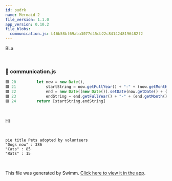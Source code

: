 ```yaml
---
id: pudrk
name: Mermaid 2
file_version: 1.1.0
app_version: 0.10.2
file_blobs:
  communication.js: b16b58bf69aba3077d45cb22c8414248196482f2
---
```


BLa

<br/>


<!-- NOTE-swimm-snippet: the lines below link your snippet to Swimm -->
### 📄 communication.js
```javascript
🟩 20         let now = new Date(),
🟩 21             startString = now.getFullYear() + "-" + (now.getMonth() + 1) + "-" + (now.getDate()),
🟩 22             end = new Date((new Date()).setDate(now.getDate() + (range || 7))),
🟩 23             endString = end.getFullYear() + "-" + (end.getMonth() + 1) + "-" + (end.getDate());
🟩 24         return [startString,endString]
```

<br/>

Hi

<br/>

<!--MERMAID {width:100}-->
```mermaid
pie title Pets adopted by volunteers
"Dogs now" : 386
"Cats" : 85
"Rats" : 15
```
<!--MCONTENT {content: pie title Pets adopted by volunteers<br/>
"Dogs `now`<swm-token data-swm-token=":communication.js:20:3:3:`    let now = new Date(),`"/>" : 386<br/>
"Cats" : 85<br/>
"Rats" : 15<br/>} --->

<br/>

This file was generated by Swimm. [Click here to view it in the app](http://localhost:5001/repos/ls4DA2fLasmQuEbT4ipw/docs/pudrk).